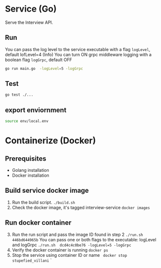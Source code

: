 # Service (Go)

Serve the Interview API.

## Run
You can pass the log level to the service executable with a flag `logLevel`, default lofLevel=4 (Info)
You can turn ON grpc middleware logging with a boolean flag `logGrpc`, default OFF 

```sh
go run main.go  -logLevel=5 -logGrpc
```

## Test

```sh
go test ./...
```

## export enviornment

```sh
source env/local.env
```
# Containerize (Docker)
## Prerequisites
- Golang installation
- Docker installation
## Build service docker image
1. Run the build script.
`./build.sh`
2. Check the docker image, it's tagged interview-service
`docker images`
## Run docker container
3. Run the run script and pass the image ID found in step 2
`./run.sh 446bd644965b`
You can pass one or both flags to the executable: logLevel and logGrpc
`./run.sh  dcd4c4c0be76 -logLevel=5 -logGrpc`
4. Verify the docker container is running
`docker ps`
5. Stop the service using container ID or name
` docker stop stupefied_villani`
`
